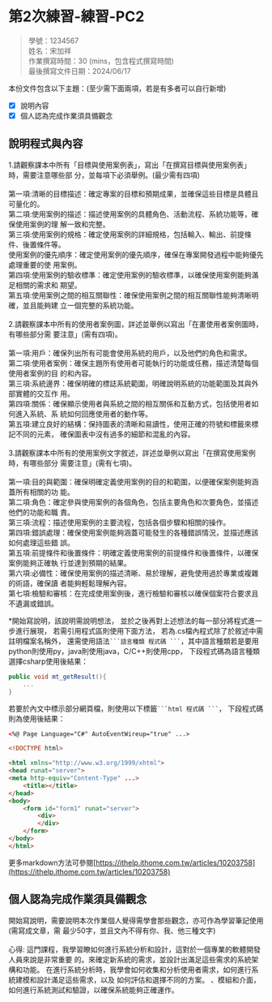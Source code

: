 # 第2次練習-練習-PC2
>
>學號：1234567
><br />
>姓名：宋加祥
><br />
>作業撰寫時間：30 (mins，包含程式撰寫時間)
><br />
>最後撰寫文件日期：2024/06/17
>

本份文件包含以下主題：(至少需下面兩項，若是有多者可以自行新增)
- [x] 說明內容
- [x] 個人認為完成作業須具備觀念

## 說明程式與內容
1.請觀察課本中所有「⽬標與使⽤案例表」，寫出「在撰寫⽬標與使⽤案例表」時，需要注意哪些部
分，並每項下必須舉例。(最少需有四項)
<br>
<br>第一項:清晰的目標描述：確定專案的目標和預期成果，並確保這些目標是具體且可量化的。
<br>第二項:使用案例的描述：描述使用案例的具體角色、活動流程、系統功能等，確保使用案例的理
解一致和完整。
<br>第三項:使用案例的規格：確定使用案例的詳細規格，包括輸入、輸出、前提條件、後置條件等。
<br>使用案例的優先順序：確定使用案例的優先順序，確保在專案開發過程中能夠優先處理重要的使
用案例。
<br>第四項:使用案例的驗收標準：確定使用案例的驗收標準，以確保使用案例能夠滿足相關的需求和
期望。
<br>第五項:使用案例之間的相互關聯性：確保使用案例之間的相互關聯性能夠清晰明確，並且能夠建
立一個完整的系統功能。
<br>
<br>2.請觀察課本中所有的使⽤者案例圖，詳述並舉例以寫出「在畫使⽤者案例圖時，有哪些部分需
要注意」(需有四項)。
<br>
<br>第一項:用戶：確保列出所有可能會使用系統的用戶，以及他們的角色和需求。
<br>第二項:使用者案例：確保主題所有使用者可能執行的功能或任務，描述清楚每個使用者案例的目
的和內容。
<br>第三項:系統邊界：確保明確的標誌系統範圍，明確說明系統的功能範圍及其與外部實體的交互作
用。
<br>第四項:關係：確保顯示使用者與系統之間的相互關係和互動方式，包括使用者如何進入系統、系
統如何回應使用者的動作等。
<br>第五項:建立良好的結構：保持圖表的清晰和易讀性，使用正確的符號和標籤來標記不同的元素，
確保圖表中沒有過多的細節和混亂的內容。
<br>
<br>3.請觀察課本中所有的使⽤案例⽂字敘述，詳述並舉例以寫出「在撰寫使⽤案例時，有哪些部分
需要注意」(需有七項)。
<br>
<br>第一項:目的與範圍：確保明確定義使用案例的目的和範圍，以便確保案例能夠涵蓋所有相關的功
能。
<br>第二項:角色：確定參與使用案例的各個角色，包括主要角色和次要角色，並描述他們的功能和職
責。
<br>第三項:流程：描述使用案例的主要流程，包括各個步驟和相關的操作。
<br>第四項:錯誤處理：確保使用案例能夠涵蓋可能發生的各種錯誤情況，並描述應該如何處理這些錯
誤。
<br>第五項:前提條件和後置條件：明確定義使用案例的前提條件和後置條件，以確保案例能夠正確執
行並達到預期的結果。
<br>第六項:必備性：確保使用案例的描述清晰、易於理解，避免使用過於專業或複雜的術語，確保讀
者能夠輕鬆理解內容。
<br>第七項:檢驗和審核：在完成使用案例後，進行檢驗和審核以確保個案符合要求且不遺漏或錯誤。


*開始寫說明，該說明需說明想法，
並於之後再對上述想法的每一部分將程式進一步進行展現，
若需引用程式區則使用下面方法，
若為.cs檔內程式除了於敘述中需註明檔案名稱外，
還需使用語法` ```語言種類 程式碼 ``` `，其中語言種類若是要用python則使用py，java則使用java，C/C++則使用cpp，
下段程式碼為語言種類選擇csharp使用後結果：

```csharp
public void mt_getResult(){
    ...
}
```

若要於內文中標示部分網頁檔，則使用以下標籤` ```html 程式碼 ``` `，
下段程式碼則為使用後結果：

```html
<%@ Page Language="C#" AutoEventWireup="true" ...>

<!DOCTYPE html>

<html xmlns="http://www.w3.org/1999/xhtml">
<head runat="server">
<meta http-equiv="Content-Type" ...>
    <title></title>
</head>
<body>
    <form id="form1" runat="server">
        <div>
        </div>
    </form>
</body>
</html>
```
更多markdown方法可參閱[https://ithelp.ithome.com.tw/articles/10203758](https://ithelp.ithome.com.tw/articles/10203758)

## 個人認為完成作業須具備觀念

開始寫說明，需要說明本次作業個人覺得需學會那些觀念，亦可作為學習筆記使用 (需寫成文章，需
最少50字，並且文內不得有你、我、他三種文字)
<br>
<br>心得:
這門課程，我學習瞭如何進行系統分析和設計，這對於一個專業的軟體開發人員來說是非常重要
的。來確定新系統的需求，並設計出滿足這些需求的系統架構和功能。
在進行系統分析時，我學會如何收集和分析使用者需求，如何進行系統建模和設計滿足這些需求，以及
如何評估和選擇不同的方案。 、模組和介面，如何進行系統測試和驗證，以確保系統能夠正確運作。





